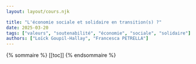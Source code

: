 ```yaml
---
layout: layout/cours.njk

title: "L'économie sociale et solidaire en transition(s) ?"
date: 2025-03-20
tags: ["valeurs", "soutenabilité", "économie", "sociale", "solidaire"]
authors: ["Loïck Goupil-Hallay", "Francesca PETRELLA"]
---
```


{% sommaire %}
[[toc]]
{% endsommaire %}

